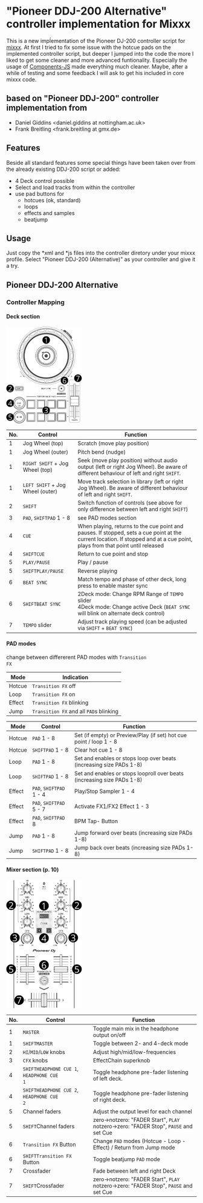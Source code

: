 # "Pioneer DDJ-200 Alternative" controller implementation for Mixxx

This is a new impĺementation of the Pioneer DJ-200 controller script for [mixxx](https://github.com/mixxxdj/mixxx). At first I tried to fix some issue with the hotcue pads on the implemented controller script, but deeper I jumped into the code the more I liked to get some cleaner and more advanced funtionality. Especially the usage of [Components-JS](https://github.com/mixxxdj/mixxx/wiki/Components-JS) made everything much cleaner. Maybe, after a while of testing and some feedback I will ask to get his included in core mixxx code.

## based on "Pioneer DDJ-200" controller implementation from

 * Daniel Giddins <daniel.giddins at nottingham.ac.uk>
 * Frank Breitling <frank.breitling at gmx.de>

## Features

Beside all standard features some special things have been taken over from the already existing DDJ-200 script or added:

- 4 Deck control possible
- Select and load tracks from within the controller
- use pad buttons for
  - hotcues (ok, standard)
  - loops
  - effects and samples
  - beatjump

## Usage

Just copy the *xml and *js files into the controller diretory under your mixxx profile. Select "Pioneer DDJ-200 (Alternative)" as your controller and give it a try.

## Pioneer DDJ-200 Alternative

### Controller Mapping

#### Deck section

[<img src="img/pioneer_ddj_200_decks.svg" width="200">](img/pioneer_ddj_200_decks.svg)

| No. | Control | Function |
| ---- | ---- | ---- |
| 1 | Jog Wheel (top)                               | Scratch (move play position) |
| 1 | Jog Wheel (outer)                             | Pitch bend (nudge) |
| 1 | <code>RIGHT SHIFT</code> + Jog Wheel (top)  | Seek (move play position) without audio output (left or right Jog Wheel). Be aware of different behaviour of left and right <code>SHIFT</code>. |
| 1 | <code>LEFT SHIFT</code> + Jog Wheel (outer) | Move track selection in library (left or right Jog Wheel). Be aware of different behaviour of left and right <code>SHIFT</code>. |
| 2 | <code>SHIFT</code> | Switch function of controls (see above for only difference between left and right <code>SHIFT</code>) |
| 3 | <code>PAD</code>, <code>SHIFT</code><code>PAD</code> 1 - 8 | see PAD modes section |
| 4 | <code>CUE</code> | When playing, returns to the cue point and pauses. If stopped, sets a cue point at the current location. If stopped and at a cue point, plays from that point until released |
| 4 | <code>SHIFT</code><code>CUE</code> | Return to cue point and stop |
| 5 | <code>PLAY/PAUSE</code> | Play / pause |
| 5 | <code>SHIFT</code><code>PLAY/PAUSE</code> | Reverse playing |
| 6 | <code>BEAT SYNC</code> | Match tempo and phase of other deck, long press to enable master sync |
| 6 | <code>SHIFT</code><code>BEAT SYNC</code> | 2Deck mode: Change RPM Range of <code>TEMPO</code> slider<br/>4Deck mode: Change active Deck (<code>BEAT SYNC</code> will blink on alternate deck control) |
| 7 | <code>TEMPO</code> slider                     | Adjust track playing speed (can be adjusted via <code>SHIFT</code> + <code>BEAT SYNC</code>) |

#### PAD modes

change between differerent PAD modes with <code>Transition FX</code>

| Mode | Indication |
| ---- | ---- |
| Hotcue | <code>Transition FX</code> off |
| Loop | <code>Transition FX</code> on |
| Effect | <code>Transition FX</code> blinking |
| Jump | <code>Transition FX</code> and all <code>PAD</code>s blinking |
 
| Mode | Control | Function |
| ---- | ---- | ---- |
| Hotcue | <code>PAD</code> 1 - 8 | Set (if empty) or Preview/Play (if set) hot cue point / loop 1 - 8 |
| Hotcue | <code>SHIFT</code><code>PAD</code> 1 - 8 | Clear hot cue 1 - 8 |
| Loop | <code>PAD</code> 1 - 8 | Set and enables or stops loop over beats (increasing size PADs 1-8) |
| Loop | <code>SHIFT</code><code>PAD</code> 1 - 8 | Set and enables or stops looproll over beats (increasing size PADs 1-8) |
| Effect | <code>PAD</code>, <code>SHIFT</code><code>PAD</code> 1 - 4 | Play/Stop Sampler 1 - 4 |
| Effect | <code>PAD</code>, <code>SHIFT</code><code>PAD</code> 5 - 7 | Activate FX1/FX2 Effect 1 - 3 |
| Effect | <code>PAD</code>, <code>SHIFT</code><code>PAD</code> 8 | BPM Tap- Button |
| Jump | <code>PAD</code> 1 - 8 | Jump forward over beats (increasing size PADs 1-8) |
| Jump | <code>SHIFT</code><code>PAD</code> 1 - 8 | Jump back over beats (increasing size PADs 1-8) |

#### Mixer section (p. 10)

[<img src="img/pioneer_ddj_200_mixer.svg" width="200">](img/pioneer_ddj_200_mixer.svg)

| No. | Control | Function |
| ------------------------------------------------- | ----------------------------- | ------ |
| 1 | <code>MASTER</code> | Toggle main mix in the headphone output on/off
| 1 | <code>SHIFT</code><code>MASTER</code> | Toggle between 2- and 4-deck mode
| 2 | <code>HI</code>/<code>MID</code>/<code>LOW</code> knobs | Adjust high/mid/low-frequencies
| 3 | <code>CFX</code> knobs                                   | EffectChain superknob
| 4 | <code>SHIFT</code><code>HEADPHONE CUE 1</code>, <code>HEADPHONE CUE 1</code> | Toggle headphone pre-fader listening of left deck.
| 4 | <code>SHIFT</code><code>HEADPHONE CUE 2</code>, <code>HEADPHONE CUE 2</code> | Toggle headphone pre-fader listening of right deck.
| 5 | Channel faders                                         | Adjust the output level for each channel
| 5 | <code>SHIFT</code>Channel faders                       | zero->notzero: "FADER Start", <code>PLAY</code><br />notzero->zero: "FADER Stop", <code>PAUSE</code> and set Cue<br /> |
| 6 | <code>Transition FX</code> Button | Change <code>PAD</code> modes (Hotcue - Loop - Effect) / Return from Jump mode
| 6 | <code>SHIFT</code><code>Transition FX</code> Button | Toggle beatjump <code>PAD</code> mode
| 7 | Crossfader | Fade between left and right Deck |
| 7 | <code>SHIFT</code>Crossfader | zero->notzero: "FADER Start", <code>PLAY</code><br />notzero->zero: "FADER Stop", <code>PAUSE</code> and set Cue<br /> |
